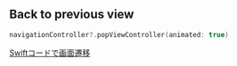 ## Back to previous view

```swift
navigationController?.popViewController(animated: true)
```

[Swiftコードで画面遷移](https://qiita.com/hirayama-tk/items/081f4f8f9e063f7fef8b)
